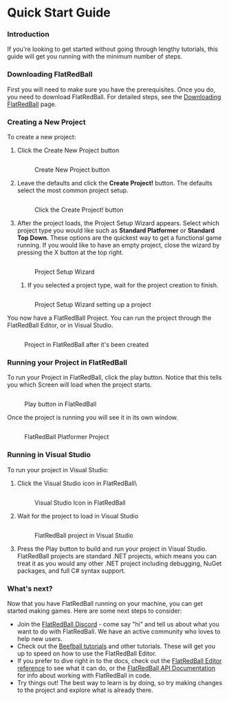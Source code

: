 # Quick Start Guide

### Introduction

If you're looking to get started without going through lengthy tutorials, this guide will get you running with the minimum number of steps.

### Downloading FlatRedBall

First you will need to make sure you have the prerequisites. Once you do, you need to download FlatRedBall. For detailed steps, see the [Downloading FlatRedBall](../) page.

### Creating a New Project

To create a new project:

1.  Click the Create New Project button

    <figure><img src="../.gitbook/assets/image (17).png" alt=""><figcaption><p>Create New Project button</p></figcaption></figure>
2.  Leave the defaults and click the **Create Project!** button. The defaults select the most common project setup.

    <figure><img src="../.gitbook/assets/02_10 08 22.png" alt=""><figcaption><p>Click the Create Project! button</p></figcaption></figure>
3.  After the project loads, the Project Setup Wizard appears. Select which project type you would like such as **Standard Platformer** or **Standard Top Down**. These options are the quickest way to get a functional game running. If you would like to have an empty project, close the wizard by pressing the X button at the top right.

    <figure><img src="../.gitbook/assets/image (19).png" alt=""><figcaption><p>Project Setup Wizard</p></figcaption></figure>

    1. If you selected a project type, wait for the project creation to finish.

    <figure><img src="../.gitbook/assets/image (20).png" alt=""><figcaption><p>Project Setup Wizard setting up a project</p></figcaption></figure>

You now have a FlatRedBall Project. You can run the project through the FlatRedBall Editor, or in Visual Studio.

<figure><img src="../.gitbook/assets/image (21).png" alt=""><figcaption><p>Project in FlatRedBall after it's been created</p></figcaption></figure>

### Running your Project in FlatRedBall

To run your Project in FlatRedBall, click the play button. Notice that this tells you which Screen will load when the project starts.

<figure><img src="../.gitbook/assets/image (22).png" alt=""><figcaption><p>Play button in FlatRedBall</p></figcaption></figure>

Once the project is running you will see it in its own window.

<figure><img src="../.gitbook/assets/image (23).png" alt=""><figcaption><p>FlatRedBall Platformer Project</p></figcaption></figure>

### Running in Visual Studio

To run your project in Visual Studio:

1.  Click the Visual Studio icon in FlatRedBall\\

    <figure><img src="../.gitbook/assets/image (24).png" alt=""><figcaption><p>Visual Studio Icon in FlatRedBall</p></figcaption></figure>
2.  Wait for the project to load in Visual Studio

    <figure><img src="../.gitbook/assets/image (25).png" alt=""><figcaption><p>FlatRedBall project in Visual Studio</p></figcaption></figure>
3. Press the Play button to build and run your project in Visual Studio. FlatRedBall projects are standard .NET projects, which means you can treat it as you would any other .NET project including debugging, NuGet packages, and full C# syntax support.

### What's next?

Now that you have FlatRedBall running on your machine, you can get started making games. Here are some next steps to consider:

* Join the [FlatRedBall Discord](https://discord.com/invite/dg7WsFv) - come say "hi" and tell us about what you want to do with FlatRedBall. We have an active community who loves to help new users.
* Check out the [Beefball tutorials](beefball/) and other tutorials. These will get you up to speed on how to use the FlatRedBall Editor.
* If you prefer to dive right in to the docs, check out the [FlatRedBall Editor reference](../glue-reference/) to see what it can do, or the [FlatRedBall API Documentation](../api/) for info about working with FlatRedBall in code.
* Try things out! The best way to learn is by doing, so try making changes to the project and explore what is already there.
